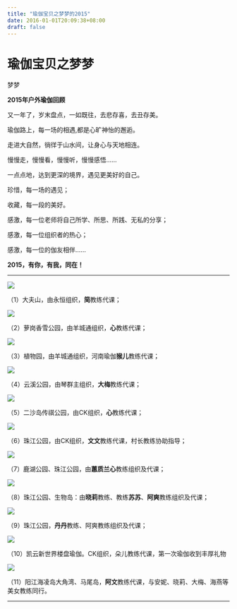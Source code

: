 ```yaml
---
title: "瑜伽宝贝之梦梦的2015"
date: 2016-01-01T20:09:38+08:00
draft: false
---
```


# **瑜伽宝贝之梦梦**

 梦梦 



**2015年户外瑜伽回顾**



又一年了，岁末盘点，一如既往，去悲存喜，去丑存美。



瑜伽路上，每一场的相遇,都是心旷神怡的邂逅。

走进大自然，徜徉于山水间，让身心与天地相连。

慢慢走，慢慢看，慢慢听，慢慢感悟……

一点点地，达到更深的境界，遇见更美好的自己。



珍惜，每一场的遇见；

收藏，每一段的美好。

感激，每一位老师将自己所学、所思、所践、无私的分享；

感激，每一位组织者的热心；

感激，每一位的伽友相伴……



**2015，有你，有我，同在！**



------

![](https://img.omoe.eu.org/file/00b8287e45b9d2392b2aa.jpg)

（1）大夫山，由永恒组织，**简**教练代课；



![](https://img.omoe.eu.org/file/d6dcd4e427d9820ebb793.jpg)


（2）萝岗香雪公园，由羊城通组织，**心**教练代课；




![](https://img.omoe.eu.org/file/064c68ca967c225c2bb80.jpg)

（3）植物园，由羊城通组织，河南瑜伽**猴儿**教练代课；




![](https://img.omoe.eu.org/file/6cf64c994db37431d4cfd.jpg)

（4）云溪公园，由琴群主组织，**大梅**教练代课；



![](https://img.omoe.eu.org/file/5bf659cde4bc139c6cfd2.jpg)


（5）二沙岛传祺公园，由CK组织，**心**教练代课；




![](https://img.omoe.eu.org/file/cae8fd327aacadceec126.jpg)


（6）珠江公园，由CK组织，**文文**教练代课，村长教练协助指导；




![](https://img.omoe.eu.org/file/6318654af79cf474146d8.jpg)

（7）鹿湖公园、珠江公园，由**蕙质兰心**教练组织及代课；



![](https://img.omoe.eu.org/file/31ccd6ed553aaf8bb6075.jpg)

（8）珠江公园、生物岛：由**晓莉**教练、教练**苏苏**、**阿爽**教练组织及代课；




![](https://img.omoe.eu.org/file/42413278b0be70ec090be.jpg)

（9）珠江公园，**丹丹**教练、阿爽教练组织及代课；



![](https://img.omoe.eu.org/file/3adb800f2d9e042dd8c89.jpg)

（10）凯云新世界楼盘瑜伽。CK组织，朵儿教练代课，第一次瑜伽收到丰厚礼物            



![](https://img.omoe.eu.org/file/5642cb5de0873df219aac.jpg)

（11）阳江海凌岛大角湾、马尾岛，**阿文**教练代课，与安妮、晓莉、大梅、海燕等美女教练同行。

------

